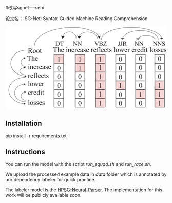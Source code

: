 #改写sgnet---sem



论文名： SG-Net: Syntax-Guided Machine Reading Comprehension

![model](model.png)

## Installation
pip install -r requirements.txt

## Instructions
You can run the model with the script *run_squad.sh* and *run_race.sh*.

We upload the processed example data in *data* folder which is annotated by our dependency labeler for quick practice. 

The labeler model is the [HPSG-Neural-Parser](https://github.com/DoodleJZ/HPSG-Neural-Parser). The implementation for this work will be publicly available soon. 

